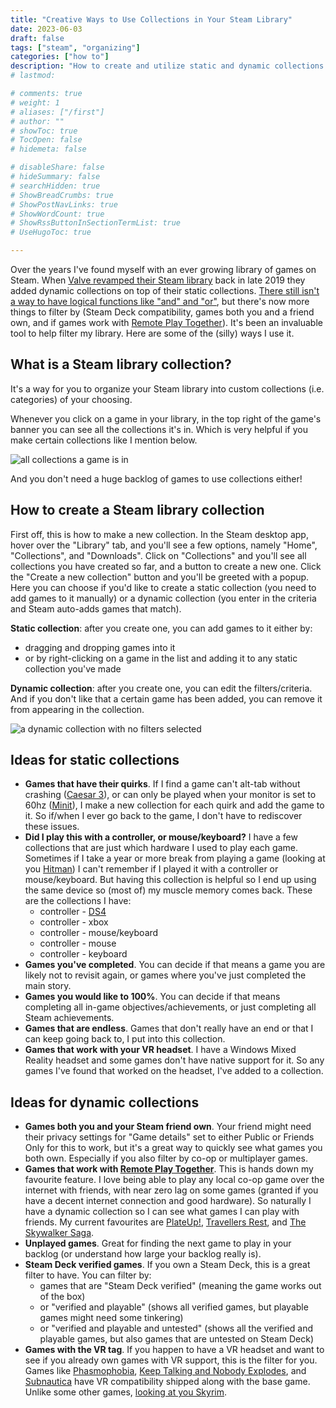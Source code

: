 ```yaml
---
title: "Creative Ways to Use Collections in Your Steam Library"
date: 2023-06-03
draft: false
tags: ["steam", "organizing"]
categories: ["how to"]
description: "How to create and utilize static and dynamic collections for your games in your Steam library."
# lastmod: 

# comments: true
# weight: 1
# aliases: ["/first"]
# author: ""
# showToc: true
# TocOpen: false
# hidemeta: false

# disableShare: false
# hideSummary: false
# searchHidden: true
# ShowBreadCrumbs: true
# ShowPostNavLinks: true
# ShowWordCount: true
# ShowRssButtonInSectionTermList: true
# UseHugoToc: true

---
```


Over the years I've found myself with an ever growing library of games on Steam. When [Valve revamped their Steam library](https://store.steampowered.com/libraryupdate) back in late 2019 they added dynamic collections on top of their static collections. [There still isn't a way to have logical functions like "and" and "or"](https://www.pcgamer.com/steam-finally-lets-you-take-control-of-your-game-collection-but-needs-more-options/), but there's now more things to filter by (Steam Deck compatibility, games both you and a friend own, and if games work with [Remote Play Together](https://store.steampowered.com/remoteplay)). It's been an invaluable tool to help filter my library. Here are some of the (silly) ways I use it.

## What is a Steam library collection?

It's a way for you to organize your Steam library into custom collections (i.e. categories) of your choosing.

Whenever you click on a game in your library, in the top right of the game's banner you can see all the collections it's in. Which is very helpful if you make certain collections like I mention below.

![all collections a game is in](https://michellebeaule.ca/blog-images/steam-collection-on-banner.webp)

And you don't need a huge backlog of games to use collections either!

## How to create a Steam library collection

First off, this is how to make a new collection. In the Steam desktop app, hover over the "Library" tab, and you'll see a few options, namely "Home", "Collections", and "Downloads". Click on "Collections" and you'll see all collections you have created so far, and a button to create a new one. Click the "Create a new collection" button and you'll be greeted with a popup. Here you can choose if you'd like to create a static collection (you need to add games to it manually) or a dynamic collection (you enter in the criteria and Steam auto-adds games that match).

**Static collection**: after you create one, you can add games to it either by:
- dragging and dropping games into it
- or by right-clicking on a game in the list and adding it to any static collection you've made

**Dynamic collection**: after you create one, you can edit the filters/criteria. And if you don't like that a certain game has been added, you can remove it from appearing in the collection.

![a dynamic collection with no filters selected](https://michellebeaule.ca/blog-images/steam-dynamic-collection-options.webp)

## Ideas for static collections

- **Games that have their quirks**. If I find a game can't alt-tab without crashing ([Caesar 3](https://store.steampowered.com/app/517790/Caesar_3/)), or can only be played when your monitor is set to 60hz ([Minit](https://store.steampowered.com/app/609490/Minit/)), I make a new collection for each quirk and add the game to it. So if/when I ever go back to the game, I don't have to rediscover these issues.
- **Did I play this with a controller, or mouse/keyboard?** I have a few collections that are just which hardware I used to play each game. Sometimes if I take a year or more break from playing a game (looking at you [Hitman](https://store.steampowered.com/app/1659040/HITMAN_3/)) I can't remember if I played it with a controller or mouse/keyboard. But having this collection is helpful so I end up using the same device so (most of) my muscle memory comes back. These are the collections I have:
	- controller - [DS4](https://github.com/Ryochan7/DS4Windows)
	- controller - xbox
	- controller - mouse/keyboard
	- controller - mouse
	- controller - keyboard
- **Games you've completed**. You can decide if that means a game you are likely not to revisit again, or games where you've just completed the main story.
- **Games you would like to 100%**. You can decide if that means completing all in-game objectives/achievements, or just completing all Steam achievements.
- **Games that are endless**. Games that don't really have an end or that I can keep going back to, I put into this collection.
- **Games that work with your VR headset**. I have a Windows Mixed Reality headset and some games don't have native support for it. So any games I've found that worked on the headset, I've added to a collection.

## Ideas for dynamic collections

- **Games both you and your Steam friend own**. Your friend might need their privacy settings for "Game details" set to either Public or Friends Only for this to work, but it's a great way to quickly see what games you both own. Especially if you also filter by co-op or multiplayer games.
- **Games that work with [Remote Play Together](https://store.steampowered.com/remoteplay)**. This is hands down my favourite feature. I love being able to play any local co-op game over the internet with friends, with near zero lag on some games (granted if you have a decent internet connection and good hardware). So naturally I have a dynamic collection so I can see what games I can play with friends. My current favourites are [PlateUp!](https://store.steampowered.com/app/1599600/PlateUp/), [Travellers Rest](https://store.steampowered.com/app/1139980/Travellers_Rest/), and [The Skywalker Saga](https://store.steampowered.com/app/920210/LEGO_Star_Wars_The_Skywalker_Saga/).
- **Unplayed games**. Great for finding the next game to play in your backlog (or understand how large your backlog really is).
- **Steam Deck verified games**. If you own a Steam Deck, this is a great filter to have. You can filter by:
	- games that are "Steam Deck verified" (meaning the game works out of the box)
	- or "verified and playable" (shows all verified games, but playable games might need some tinkering)
	- or "verified and playable and untested" (shows all the verified and playable games, but also games that are untested on Steam Deck)
- **Games with the VR tag**. If you happen to have a VR headset and want to see if you already own games with VR support, this is the filter for you. Games like [Phasmophobia](https://store.steampowered.com/app/739630/Phasmophobia/), [Keep Talking and Nobody Explodes](https://store.steampowered.com/app/341800/Keep_Talking_and_Nobody_Explodes/), and [Subnautica](https://store.steampowered.com/app/264710/Subnautica/) have VR compatibility shipped along with the base game. Unlike some other games, [looking at you Skyrim](https://screenrant.com/skyrim-release-how-many-consoles-times-what-when/).
